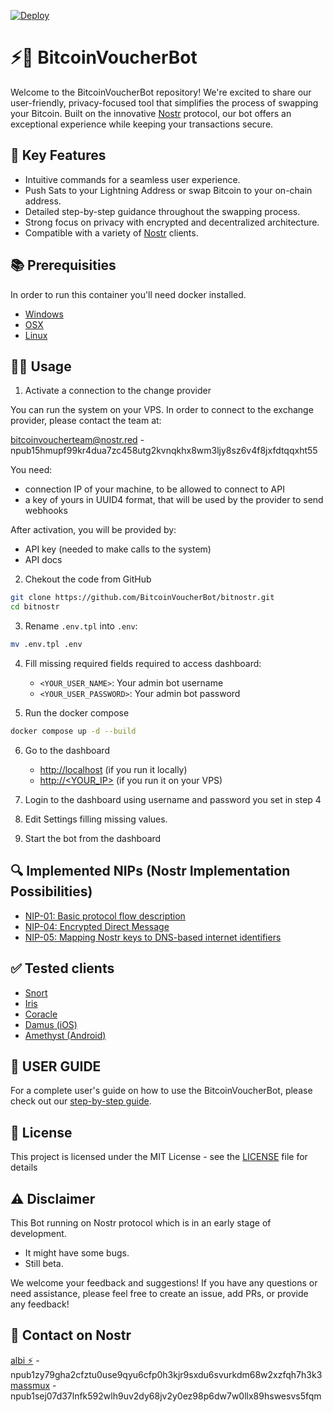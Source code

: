 [![Deploy](https://github.com/BitcoinVoucherBot/bitnostr/actions/workflows/deploy.yml/badge.svg?branch=main)](https://github.com/BitcoinVoucherBot/bitnostr/actions/workflows/deploy.yml)

# ⚡️🔗 BitcoinVoucherBot

Welcome to the BitcoinVoucherBot repository! We're excited to share our user-friendly, privacy-focused tool that simplifies the process of swapping your Bitcoin. Built on the innovative [Nostr](https://github.com/nostr-protocol/nostr) protocol, our bot offers an exceptional experience while keeping your transactions secure.

## 🌟 Key Features

- Intuitive commands for a seamless user experience.
- Push Sats to your Lightning Address or swap Bitcoin to your on-chain address.
- Detailed step-by-step guidance throughout the swapping process.
- Strong focus on privacy with encrypted and decentralized architecture.
- Compatible with a variety of [Nostr](https://github.com/nostr-protocol/nostr) clients.

## 📚 Prerequisities

In order to run this container you'll need docker installed.

- [Windows](https://docs.docker.com/windows/started)
- [OSX](https://docs.docker.com/mac/started/)
- [Linux](https://docs.docker.com/linux/started/)

## 👨‍💻 Usage

1. Activate a connection to the change provider

You can run the system on your VPS. In order to connect to the exchange provider, please contact the team at:

[bitcoinvoucherteam@nostr.red](https://snort.social/p/npub15hmupf99kr4dua7zc458utg2kvnqkhx8wm3ljy8sz6v4f8jxfdtqqxht55) - npub15hmupf99kr4dua7zc458utg2kvnqkhx8wm3ljy8sz6v4f8jxfdtqqxht55

You need:

- connection IP of your machine, to be allowed to connect to API
- a key of yours in UUID4 format, that will be used by the provider to send webhooks

After activation, you will be provided by:

- API key (needed to make calls to the system)
- API docs

<!-- 1. Request a [BitcoinVoucherBot API key and BOT API key](https://t.me/BitcoinVoucherGroup) -->

2. Chekout the code from GitHub

```bash
git clone https://github.com/BitcoinVoucherBot/bitnostr.git
cd bitnostr
```

3. Rename ```.env.tpl``` into ```.env```:

```bash
mv .env.tpl .env
```

4. Fill missing required fields required to access dashboard:
    - ```<YOUR_USER_NAME>```: Your admin bot username
    - ```<YOUR_USER_PASSWORD>```: Your admin bot password

5. Run the docker compose

```bash
docker compose up -d --build
```

6. Go to the dashboard
    - [http://localhost](http://localhost) (if you run it locally)
    - [http://<YOUR_IP>](http://<YOUR_IP>) (if you run it on your VPS)

7. Login to the dashboard using username and password you set in step 4


8. Edit Settings filling missing values.


9. Start the bot from the dashboard


## 🔍 Implemented NIPs (Nostr Implementation Possibilities)

- [NIP-01: Basic protocol flow description](https://github.com/nostr-protocol/nips/blob/master/01.md)
- [NIP-04: Encrypted Direct Message](https://github.com/nostr-protocol/nips/blob/master/04.md)
- [NIP-05: Mapping Nostr keys to DNS-based internet identifiers](https://github.com/nostr-protocol/nips/blob/master/05.md)

## ✅ Tested clients

- [Snort](https://snort.social)
- [Iris](https://iris.to)
- [Coracle](https://coracle.social)
- [Damus (iOS)](https://damus.io)
- [Amethyst (Android)](https://play.google.com/store/apps/details?id=com.vitorpamplona.amethyst)

## 📖 USER GUIDE

For a complete user's guide on how to use the BitcoinVoucherBot, please check out our [step-by-step guide](./HOWTO.md).

## 💼 License

This project is licensed under the MIT License - see the [LICENSE](LICENSE) file for details

## ⚠️ Disclaimer

This Bot running on Nostr protocol which is in an early stage of development.

- It might have some bugs.
- Still beta.

We welcome your feedback and suggestions! If you have any questions or need assistance, please feel free to create an issue, add PRs, or provide any feedback!

## 🤙 Contact on Nostr

[albi ⚡️](https://snort.social/p/npub1zy79gha2cfztu0use9qyu6cfp0h3kjr9sxdu6svurkdm68w2xzfqh7h3k3) - npub1zy79gha2cfztu0use9qyu6cfp0h3kjr9sxdu6svurkdm68w2xzfqh7h3k3</br>
[massmux](https://snort.social/p/npub1sej07d37lnfk592wlh9uv2dy68jv2y0ez98p6dw7w0llx89hswesvs5fqm) - npub1sej07d37lnfk592wlh9uv2dy68jv2y0ez98p6dw7w0llx89hswesvs5fqm
